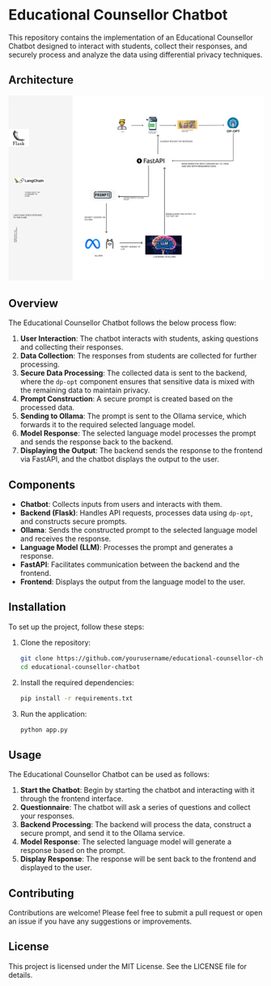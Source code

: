 # Educational Counsellor Chatbot

This repository contains the implementation of an Educational Counsellor Chatbot designed to interact with students, collect their responses, and securely process and analyze the data using differential privacy techniques.

## Architecture

![Architecture Diagram](https://github.com/sivasai3949/OLLAMA-NEW/blob/main/static/naavi_llm_architecture.jpg)

## Overview

The Educational Counsellor Chatbot follows the below process flow:

1. **User Interaction**: The chatbot interacts with students, asking questions and collecting their responses.
2. **Data Collection**: The responses from students are collected for further processing.
3. **Secure Data Processing**: The collected data is sent to the backend, where the `dp-opt` component ensures that sensitive data is mixed with the remaining data to maintain privacy.
4. **Prompt Construction**: A secure prompt is created based on the processed data.
5. **Sending to Ollama**: The prompt is sent to the Ollama service, which forwards it to the required selected language model.
6. **Model Response**: The selected language model processes the prompt and sends the response back to the backend.
7. **Displaying the Output**: The backend sends the response to the frontend via FastAPI, and the chatbot displays the output to the user.

## Components

- **Chatbot**: Collects inputs from users and interacts with them.
- **Backend (Flask)**: Handles API requests, processes data using `dp-opt`, and constructs secure prompts.
- **Ollama**: Sends the constructed prompt to the selected language model and receives the response.
- **Language Model (LLM)**: Processes the prompt and generates a response.
- **FastAPI**: Facilitates communication between the backend and the frontend.
- **Frontend**: Displays the output from the language model to the user.

## Installation

To set up the project, follow these steps:

1. Clone the repository:
   ```bash
   git clone https://github.com/yourusername/educational-counsellor-chatbot.git
   cd educational-counsellor-chatbot

2. Install the required dependencies:
   ```bash
   pip install -r requirements.txt

3. Run the application:
   ```bash
   python app.py


## Usage

The Educational Counsellor Chatbot can be used as follows:

1. **Start the Chatbot**: Begin by starting the chatbot and interacting with it through the frontend interface.
2. **Questionnaire**: The chatbot will ask a series of questions and collect your responses.
3. **Backend Processing**: The backend will process the data, construct a secure prompt, and send it to the Ollama service.
4. **Model Response**: The selected language model will generate a response based on the prompt.
5. **Display Response**: The response will be sent back to the frontend and displayed to the user.

## Contributing

Contributions are welcome! Please feel free to submit a pull request or open an issue if you have any suggestions or improvements.

## License

This project is licensed under the MIT License. See the LICENSE file for details.



